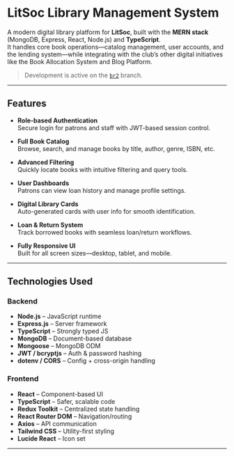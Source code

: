 # LitSoc Library Management System

A modern digital library platform for **LitSoc**, built with the **MERN stack** (MongoDB, Express, React, Node.js) and **TypeScript**.  
It handles core book operations—catalog management, user accounts, and the lending system—while integrating with the club’s other digital initiatives like the Book Allocation System and Blog Platform.

> Development is active on the [`br2`](https://github.com/LitSoc-Website/Library/tree/br2) branch.

---

## Features

- **Role-based Authentication**  
  Secure login for patrons and staff with JWT-based session control.

- **Full Book Catalog**  
  Browse, search, and manage books by title, author, genre, ISBN, etc.

- **Advanced Filtering**  
  Quickly locate books with intuitive filtering and query tools.

- **User Dashboards**  
  Patrons can view loan history and manage profile settings.

- **Digital Library Cards**  
  Auto-generated cards with user info for smooth identification.

- **Loan & Return System**  
  Track borrowed books with seamless loan/return workflows.

- **Fully Responsive UI**  
  Built for all screen sizes—desktop, tablet, and mobile.

---

## Technologies Used

### Backend
- **Node.js** – JavaScript runtime  
- **Express.js** – Server framework  
- **TypeScript** – Strongly typed JS  
- **MongoDB** – Document-based database  
- **Mongoose** – MongoDB ODM  
- **JWT / bcryptjs** – Auth & password hashing  
- **dotenv / CORS** – Config + cross-origin handling

### Frontend
- **React** – Component-based UI  
- **TypeScript** – Safer, scalable code  
- **Redux Toolkit** – Centralized state handling  
- **React Router DOM** – Navigation/routing  
- **Axios** – API communication  
- **Tailwind CSS** – Utility-first styling  
- **Lucide React** – Icon set

---
